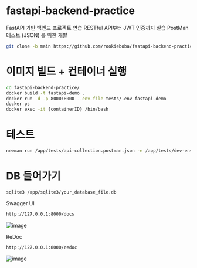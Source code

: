 # fastapi-backend-practice
FastAPI 기반 백엔드 프로젝트 연습 
RESTful API부터 JWT 인증까지 실습
PostMan 테스트 (JSON) 를 위한 개발

```bash
git clone -b main https://github.com/rookieboba/fastapi-backend-practice/
```

# 이미지 빌드 + 컨테이너 실행
```bash
cd fastapi-backend-practice/
docker build -t fastapi-demo .
docker run -d -p 8000:8000 --env-file tests/.env fastapi-demo
docker ps
docker exec -it {containerID} /bin/bash
```

# 테스트
```bash
newman run /app/tests/api-collection.postman.json -e /app/tests/dev-environment.postman.json
```

# DB 들어가기
```bash
sqlite3 /app/sqlite3/your_database_file.db
```

Swagger UI

```bash
http://127.0.0.1:8000/docs
```

![image](https://github.com/user-attachments/assets/310be3a7-d31b-4f5b-b035-0e4fff50a16f)



ReDoc

```bash
http://127.0.0.1:8000/redoc
```

![image](https://github.com/user-attachments/assets/ea6ed652-64a7-425c-ba4f-9a4eadc6409a)
